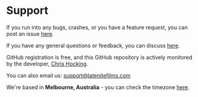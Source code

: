 # Support

If you run into any bugs, crashes, or you have a feature request, you can post an issue [here](https://github.com/latenitefilms/metaburner/issues).

If you have any general questions or feedback, you can discuss [here](https://github.com/latenitefilms/metaburner/discussions).

GitHub registration is free, and this GitHub repository is actively monitored by the developer, [Chris Hocking](https://github.com/latenitefilms).

You can also email us: [support@latenitefilms.com](mailto:support@latenitefilms.com)

We're based in **Melbourne, Australia** - you can check the timezone [here](https://www.timeanddate.com/worldclock/australia/melbourne).